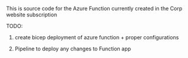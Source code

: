 This is source code for the Azure Function currently created in the Corp website subscription 

TODO: 

1. create bicep deployment of azure function + proper configurations

2. Pipeline to deploy any changes to Function app 